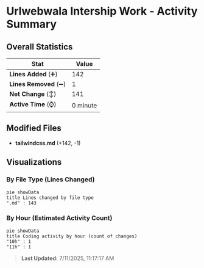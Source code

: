 # Urlwebwala Intership Work - Activity Summary 

## Overall Statistics

| Stat                   | Value                                                             |
| ---------------------- | ----------------------------------------------------------------- |
| **Lines Added** (➕)   | 142                                          |
| **Lines Removed** (➖) | 1                                        |
| **Net Change** (↕)    | 141                |
| **Active Time** (⌚)   | 0 minute |


## Modified Files
- **tailwindcss.md** (+142, -1)

## Visualizations

### By File Type (Lines Changed)

```mermaid
pie showData
title Lines changed by file type
".md" : 143
```

### By Hour (Estimated Activity Count)

```mermaid
pie showData
title Coding activity by hour (count of changes)
"10h" : 1
"11h" : 1
```


> **Last Updated:** 7/11/2025, 11:17:17 AM